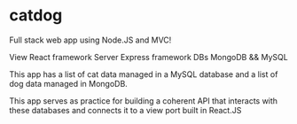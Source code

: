 # catdog


Full stack web app using Node.JS and MVC!

View    React framework
Server  Express framework
DBs     MongoDB && MySQL

This app has a list of cat data managed in a MySQL database and a list of dog data managed in MongoDB.

This app serves as practice for building a coherent API that interacts with these databases and connects it to a view port built in React.JS







